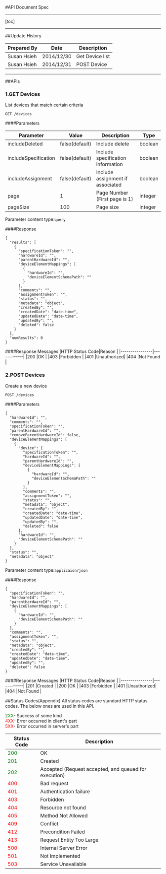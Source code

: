 #API Document Spec
***********
[toc]
***********
##Update History

| Prepared By   |      Date       |         Description         |
|---------------|-----------------|-----------------------------|
| Susan Hsieh   |2014/12/30       |	Get Device list             |
| Susan Hsieh   |2014/12/31       | POST Device                 |

***********
##APIs
### 1.GET Devices
List devices that match certain criteria
>
```
GET /devices
```

####Parameters

| Parameter          |Value         |Description                      |Type   |
|--------------------|--------------|---------------------------------|-------|
|includeDeleted      |false(default)|Include delete                   |boolean|
|includeSpecification|false(default)|Include specification information|boolean|
|includeAssignment   |false(default)|Include assignment if associated |boolean|
|page                |1             |Page Number (First page is 1)    |integer|
|pageSize            |100           |Page size                        |integer|

Parameter content type:`query`

####Response
```
{
  "results": [
    {
      "specificationToken": "",
      "hardwareId": "",
      "parentHardwareId": "",
      "deviceElementMappings": [
        {
          "hardwareId": "",
          "deviceElementSchemaPath": ""
        }
      ],
      "comments": "",
      "assignmentToken": "",
      "status": "",
      "metadata": "object",
      "createdBy": "",
      "createdDate": "date-time",
      "updatedDate": "date-time",
      "updatedBy": "",
      "deleted": false
    }
  ],
  "numResults": 0
} 
```
####Response Messages
|HTTP Status Code|Reason      |
|----------------|------------|
|200             |OK          |
|403             |Forbidden   |
|401             |Unauthorized|
|404             |Not Found   |

### 2.POST Devices
Create a new device
>
```
POST /devices
```
####Parameters
```
{
  "hardwareId": "",
  "comments": "",
  "specificationToken": "",
  "parentHardwareId": "",
  "removeParentHardwareId": false,
  "deviceElementMappings": [
    {
      "device": {
        "specificationToken": "",
        "hardwareId": "",
        "parentHardwareId": "",
        "deviceElementMappings": [
          {
            "hardwareId": "",
            "deviceElementSchemaPath": ""
          }
        ],
        "comments": "",
        "assignmentToken": "",
        "status": "",
        "metadata": "object",
        "createdBy": "",
        "createdDate": "date-time",
        "updatedDate": "date-time",
        "updatedBy": "",
        "deleted": false
      },
      "hardwareId": "",
      "deviceElementSchemaPath": ""
    }
  ],
  "status": "",
  "metadata": "object"
}
```
Parameter content type:`applicaion/json`

####Response
```
{
  "specificationToken": "",
  "hardwareId": "",
  "parentHardwareId": "",
  "deviceElementMappings": [
    {
      "hardwareId": "",
      "deviceElementSchemaPath": ""
    }
  ],
  "comments": "",
  "assignmentToken": "",
  "status": "",
  "metadata": "object",
  "createdBy": "",
  "createdDate": "date-time",
  "updatedDate": "date-time",
  "updatedBy": "",
  "deleted": false
}
```

####Response Messages
|HTTP Status Code|Reason      |
|----------------|------------|
|201             |Created     |
|200             |OK          |
|403             |Forbidden   |
|401             |Unauthorized|
|404             |Not Found   |

##Status Codes(Appendix)
All status codes are standard HTTP status codes. The below ones are used in this API.

<font color="green">2XX</font>- Success of some kind<br /> 
<font color="red">4XX</font>- Error occurred in client's part<br /> 
<font color="red">5XX</font>- Error occurred in server's part<br /> 

|Status Code                  |Description                                          |
|-----------------------------|-----------------------------------------------------|
|<font color="green">200<font>|OK                                                   |
|<font color="green">201<font>|Created                                              |
|<font color="green">202<font>|Accepted (Request accepted, and queued for execution)|
|<font color="red">400<font>  |Bad request                                          |
|<font color="red">401<font>  |Authentication failure                               |
|<font color="red">403<font>  |Forbidden                                            |
|<font color="red">404<font>  |Resource not found                                   |
|<font color="red">405<font>  |Method Not Allowed                                   |
|<font color="red">409<font>  |Conflict                                             |
|<font color="red">412<font>  |Precondition Failed                                  |
|<font color="red">413<font>  |Request Entity Too Large                             |
|<font color="red">500<font>  |Internal Server Error                                |
|<font color="red">501<font>  |Not Implemented                                      |
|<font color="red">503<font>  |Service Unavailable                                  |

